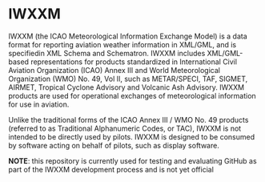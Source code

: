 # IWXXM
IWXXM (the ICAO Meteorological Information Exchange Model) is a data format for reporting aviation weather information
in XML/GML, and is specifiedin XML Schema and Schematron. IWXXM includes XML/GML-based representations for products
standardized in International Civil Aviation Organization (ICAO) Annex III and World Meteorological Organization (WMO)
No. 49, Vol II, such as METAR/SPECI, TAF, SIGMET, AIRMET, Tropical Cyclone Advisory and Volcanic Ash Advisory. IWXXM
products are used for operational exchanges of meteorological information for use in aviation.

Unlike the traditional forms of the ICAO Annex III / WMO No. 49 products (referred to as Traditional Alphanumeric Codes,
or TAC), IWXXM is not intended to be directly used by pilots. IWXXM is designed to be consumed by software acting on
behalf of pilots, such as display software.

**NOTE**: this repository is currently used for testing and evaluating GitHub as part of the IWXXM development process
and is not yet official